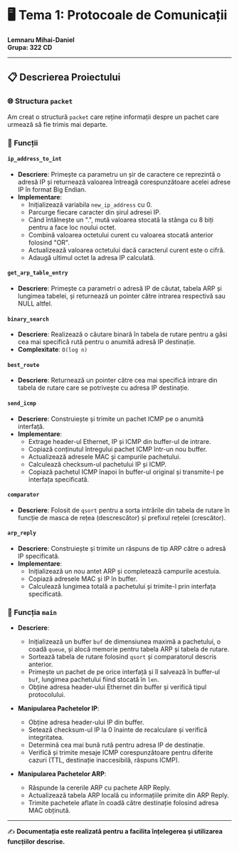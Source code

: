 # 🖥️ Tema 1: Protocoale de Comunicații

**Lemnaru Mihai-Daniel**  
**Grupa: 322 CD**

---

## 📋 Descrierea Proiectului

### 🌐 Structura `packet`

Am creat o structură `packet` care reține informații despre un pachet care urmează să fie trimis mai departe.

### 📜 Funcții

#### `ip_address_to_int`
- **Descriere**: Primește ca parametru un șir de caractere ce reprezintă o adresă IP și returnează valoarea întreagă corespunzătoare acelei adrese IP în format Big Endian.
- **Implementare**: 
  - Inițializează variabila `new_ip_address` cu 0.
  - Parcurge fiecare caracter din șirul adresei IP.
  - Când întâlnește un ".", mută valoarea stocată la stânga cu 8 biți pentru a face loc noului octet.
  - Combină valoarea octetului curent cu valoarea stocată anterior folosind "OR".
  - Actualizează valoarea octetului dacă caracterul curent este o cifră.
  - Adaugă ultimul octet la adresa IP calculată.

#### `get_arp_table_entry`
- **Descriere**: Primește ca parametri o adresă IP de căutat, tabela ARP și lungimea tabelei, și returnează un pointer către intrarea respectivă sau NULL altfel.

#### `binary_search`
- **Descriere**: Realizează o căutare binară în tabela de rutare pentru a găsi cea mai specifică rută pentru o anumită adresă IP destinație.
- **Complexitate**: `O(log n)`

#### `best_route`
- **Descriere**: Returnează un pointer către cea mai specifică intrare din tabela de rutare care se potrivește cu adresa IP destinație.

#### `send_icmp`
- **Descriere**: Construiește și trimite un pachet ICMP pe o anumită interfață.
- **Implementare**: 
  - Extrage header-ul Ethernet, IP și ICMP din buffer-ul de intrare.
  - Copiază conținutul întregului pachet ICMP într-un nou buffer.
  - Actualizează adresele MAC și campurile pachetului.
  - Calculează checksum-ul pachetului IP și ICMP.
  - Copiază pachetul ICMP înapoi în buffer-ul original și transmite-l pe interfața specificată.

#### `comparator`
- **Descriere**: Folosit de `qsort` pentru a sorta intrările din tabela de rutare în funcție de masca de rețea (descrescător) și prefixul rețelei (crescător).

#### `arp_reply`
- **Descriere**: Construiește și trimite un răspuns de tip ARP către o adresă IP specificată.
- **Implementare**: 
  - Inițializează un nou antet ARP și completează campurile acestuia.
  - Copiază adresele MAC și IP în buffer.
  - Calculează lungimea totală a pachetului și trimite-l prin interfața specificată.

### 📝 Funcția `main`

- **Descriere**: 
  - Inițializează un buffer `buf` de dimensiunea maximă a pachetului, o coadă `queue`, și alocă memorie pentru tabela ARP și tabela de rutare.
  - Sortează tabela de rutare folosind `qsort` și comparatorul descris anterior.
  - Primește un pachet de pe orice interfață și îl salvează în buffer-ul `buf`, lungimea pachetului fiind stocată în `len`.
  - Obține adresa header-ului Ethernet din buffer și verifică tipul protocolului.

- **Manipularea Pachetelor IP**: 
  - Obține adresa header-ului IP din buffer.
  - Setează checksum-ul IP la 0 înainte de recalculare și verifică integritatea.
  - Determină cea mai bună rută pentru adresa IP de destinație.
  - Verifică și trimite mesaje ICMP corespunzătoare pentru diferite cazuri (TTL, destinație inaccesibilă, răspuns ICMP).

- **Manipularea Pachetelor ARP**:
  - Răspunde la cererile ARP cu pachete ARP Reply.
  - Actualizează tabela ARP locală cu informațiile primite din ARP Reply.
  - Trimite pachetele aflate în coadă către destinație folosind adresa MAC obținută.

---

✍️ **Documentația este realizată pentru a facilita înțelegerea și utilizarea funcțiilor descrise.**
